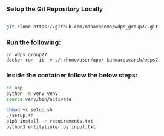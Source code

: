 ### Setup the Git Repository Locally
```bash

git clone https://github.com/manavneema/wdps_group27.git
```

### Run the following:
```
cd wdps_group27
docker run -it -v ./:/home/user/app/ karmaresearch/wdps2
```

### Inside the container follow the below steps:
```bash
cd app
python -m venv venv
source venv/bin/activate

chmod +x setup.sh
./setup.sh
pip3 install -r requirements.txt
python3 entitylinker.py input.txt
```


